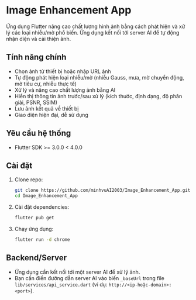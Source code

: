 # Image Enhancement App

Ứng dụng Flutter nâng cao chất lượng hình ảnh bằng cách phát hiện và xử lý các loại nhiễu/mờ phổ biến. Ứng dụng kết nối tới server AI để tự động nhận diện và cải thiện ảnh.

## Tính năng chính
- Chọn ảnh từ thiết bị hoặc nhập URL ảnh
- Tự động phát hiện loại nhiễu/mờ (nhiễu Gauss, mưa, mờ chuyển động, mờ tiêu cự, nhiễu thực tế)
- Xử lý và nâng cao chất lượng ảnh bằng AI
- Hiển thị thông tin ảnh trước/sau xử lý (kích thước, định dạng, độ phân giải, PSNR, SSIM)
- Lưu ảnh kết quả về thiết bị
- Giao diện hiện đại, dễ sử dụng

## Yêu cầu hệ thống
- Flutter SDK >= 3.0.0 < 4.0.0

## Cài đặt
1. Clone repo:
   ```bash
   git clone https://github.com/minhvuAI2003/Image_Enhancement_App.git
   cd Image_Enhancement_App
   ```
2. Cài đặt dependencies:
   ```bash
   flutter pub get
   ```
3. Chạy ứng dụng:
   ```bash
   flutter run -d chrome
   ```


## Backend/Server
- Ứng dụng cần kết nối tới một server AI để xử lý ảnh.
- Bạn cần điền đường dẫn server AI  vào biến `_baseUrl` trong file `lib/services/api_service.dart` (ví dụ: `http://<ip-hoặc-domain>:<port>`).



